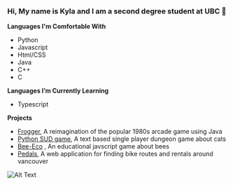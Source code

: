 ### Hi, My name is Kyla and I am a second degree student at UBC 👋


**Languages I'm Comfortable With**
- Python
- Javascript
- Html/CSS
- Java
- C++
- C

**Languages I’m Currently Learning**
- Typescript 


**Projects**
- [Frogger](https://github.com/kylapurcell/Frogger), A reimagination of the popular 1980s arcade game using Java 
- [Python SUD game](https://github.com/kylapurcell/A01088856_1510_assignments/tree/master/A3), A text based single player dungeon game about cats 
- [Bee-Eco](https://github.com/yqlu1119/Team-04-COMP-2930) , An educational javscript game about bees
- [Pedals](https://github.com/priyaA7/Team-18), A web application for finding bike routes and rentals around vancouver  

![Alt Text](https://64.media.tumblr.com/dba4287d1c0a5fb9cbafee46ae3630fa/a629fc096fa49cb6-6d/s2048x3072/bc2e3c336c6e7c1d4a8a95781ae2f1e732ae8311.gif)



